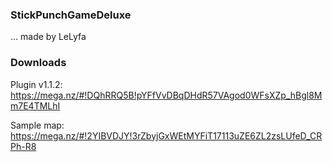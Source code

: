 ### StickPunchGameDeluxe ###
 
 ... made by LeLyfa


### Downloads ###

Plugin v1.1.2: https://mega.nz/#!DQhRRQ5B!pYFfVvDBqDHdR57VAgod0WFsXZp_hBgl8Mm7E4TMLhI

Sample map: https://mega.nz/#!2YIBVDJY!3rZbyjGxWEtMYFiT17113uZE6ZL2zsLUfeD_CRPh-R8

